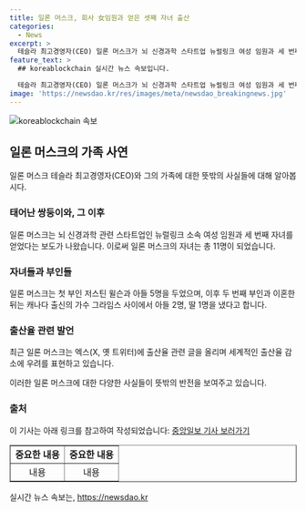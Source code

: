 ```yaml
---
title: 일론 머스크, 회사 女임원과 얻은 셋째 자녀 출산
categories:
  - News
excerpt: >
  테슬라 최고경영자(CEO) 일론 머스크가 뇌 신경과학 스타트업 뉴럴링크 여성 임원과 세 번째 자녀를 얻었다는 보도가 나왔다. 이는 머스크의 12번째 자녀로, 이에 대한 공식 확인은 없다. 이전에 머스크는 댓글에서 출산율 감소 문제를 언급하며 관심을 끌었고, WSJ는 머스크가 스페이스X에서 여성 직원과 부적절한 관계를 맺었다고 보도했다. 이러한 사건들이 머스크의 인물적인 면에 대한 논의를 일으키고 있다.
feature_text: >
  ## koreablockchain 실시간 뉴스 속보입니다.

  테슬라 최고경영자(CEO) 일론 머스크가 뇌 신경과학 스타트업 뉴럴링크 여성 임원과 세 번째 자녀를 얻었다는 보도가 나왔다. 이는 머스크의 12번째 자녀로, 이에 대한 공식 확인은 없다. 이전에 머스크는 댓글에서 출산율 감소 문제를 언급하며 관심을 끌었고, WSJ는 머스크가 스페이스X에서 여성 직원과 부적절한 관계를 맺었다고 보도했다. 이러한 사건들이 머스크의 인물적인 면에 대한 논의를 일으키고 있다.
image: 'https://newsdao.kr/res/images/meta/newsdao_breakingnews.jpg'
---
```


<p><img src="https://newsdao.kr/res/images/meta/newsdao_breakingnews.jpg" alt="koreablockchain 속보" /></p>

<h2 data-ke-size="size26">일론 머스크의 가족 사연</h2>

<p data-ke-size="size16">일론 머스크 테슬라 최고경영자(CEO)와 그의 가족에 대한 뜻밖의 사실들에 대해 알아봅시다.</p>

<h3>태어난 쌍둥이와, 그 이후</h3>

<p data-ke-size="size16">일론 머스크는 뇌 신경과학 관련 스타트업인 뉴럴링크 소속 여성 임원과 세 번째 자녀를 얻었다는 보도가 나왔습니다. 이로써 일론 머스크의 자녀는 총 11명이 되었습니다.</p>

<h3>자녀들과 부인들</h3>

<p data-ke-size="size16">일론 머스크는 첫 부인 저스틴 윌슨과 아들 5명을 두었으며, 이후 두 번째 부인과 이혼한 뒤는 캐나다 출신의 가수 그라임스 사이에서 아들 2명, 딸 1명을 냈다고 합니다.</p>

<h3>출산율 관련 발언</h3>

<p data-ke-size="size16">최근 일론 머스크는 엑스(X, 옛 트위터)에 출산율 관련 글을 올리며 세계적인 출산율 감소에 우려를 표현하고 있습니다.</p>

<p data-ke-size="size16">이러한 일론 머스크에 대한 다양한 사실들이 뜻밖의 반전을 보여주고 있습니다.</p>

<h3>출처</h3>

<p data-ke-size="size16">이 기사는 아래 링크를 참고하여 작성되었습니다: <a href='https://news.joins.com/article/24076168' target='_blank' rel='noopener noreferrer'>중앙일보 기사 보러가기</a></p>

<table style="width: 100%;" border="1">
<tbody>
<tr>
<td style="text-align: center; height: 17px;"><b>중요한 내용</b></td>
<td style="text-align: center; height: 17px;"><b>중요한 내용</b></td>
</tr>
<tr>
<td style="text-align: center;">내용</td>
<td style="text-align: center;">내용</td>
</tr>
</tbody>
</table>
실시간 뉴스 속보는, <a href="https://newsdao.kr" rel="dofollow">https://newsdao.kr</a>


